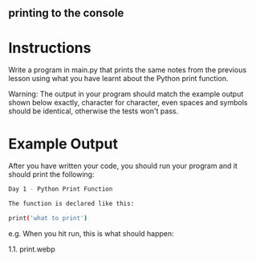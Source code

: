 ## printing to the console

# Instructions
Write a program in main.py that prints the same notes from the previous lesson using what you have learnt about the Python print function.

Warning: The output in your program should match the example output shown below exactly, character for character, even spaces and symbols should be identical, otherwise the tests won't pass.
# Example Output
After you have written your code, you should run your program and it should print the following:

```bash
Day 1 - Python Print Function
```

```bash
The function is declared like this:
```
```bash
print('what to print')
```
e.g. When you hit run, this is what should happen:

1.1. print.webp

